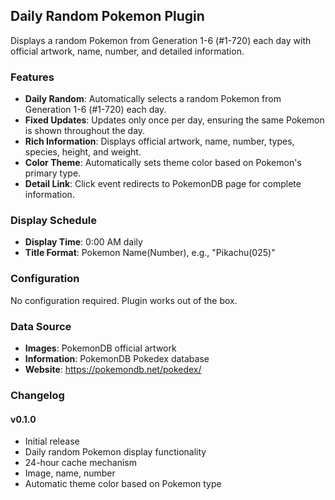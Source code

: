 ## Daily Random Pokemon Plugin

Displays a random Pokemon from Generation 1-6 (#1-720) each day with official artwork, name, number, and detailed information.

### Features

- **Daily Random**: Automatically selects a random Pokemon from Generation 1-6 (#1-720) each day.
- **Fixed Updates**: Updates only once per day, ensuring the same Pokemon is shown throughout the day.
- **Rich Information**: Displays official artwork, name, number, types, species, height, and weight.
- **Color Theme**: Automatically sets theme color based on Pokemon's primary type.
- **Detail Link**: Click event redirects to PokemonDB page for complete information.

### Display Schedule

- **Display Time**: 0:00 AM daily
- **Title Format**: Pokemon Name(Number), e.g., "Pikachu(025)"

### Configuration

No configuration required. Plugin works out of the box.

### Data Source

- **Images**: PokemonDB official artwork
- **Information**: PokemonDB Pokedex database
- **Website**: https://pokemondb.net/pokedex/

### Changelog

#### v0.1.0

- Initial release
- Daily random Pokemon display functionality
- 24-hour cache mechanism
- Image, name, number
- Automatic theme color based on Pokemon type